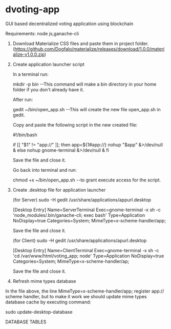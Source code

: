 # dvoting-app
GUI based decentralized voting application using blockchain

Requirements: node js,ganache-cli

1. Download Materialize CSS files and paste them in project folder. (https://github.com/Dogfalo/materialize/releases/download/1.0.0/materialize-v1.0.0.zip)
2. Create application launcher script

    In a terminal run:

    mkdir -p bin  --This command will make a bin directory in your home folder if you don't already have it.

    After run:

    gedit ~/bin/open_app.sh  --This will create the new file open_app.sh in gedit.

    Copy and paste the following script in the new created file:

    #!/bin/bash

    if [[ "$1" != "app://" ]]; then 
        app=${1#app://}
        nohup "$app" &>/dev/null &
    else 
        nohup gnome-terminal &>/dev/null &
    fi

    Save the file and close it.

    Go back into terminal and run:

    chmod +x ~/bin/open_app.sh  --to grant execute access for the script.

3. Create .desktop file for application launcher

    (for Server)
    sudo -H gedit /usr/share/applications/appurl.desktop
    
    [Desktop Entry]
    Name=ServerTerminal
    Exec=gnome-terminal -x sh -c 'node_modules/.bin/ganache-cli; exec bash'
    Type=Application
    NoDisplay=true
    Categories=System;
    MimeType=x-scheme-handler/app;

    Save the file and close it.
    
    (for Client)
    sudo -H gedit /usr/share/applications/apurl.desktop
    
    [Desktop Entry]
    Name=ClientTerminal
    Exec=gnome-terminal -x sh -c 'cd /var/www/html/voting_app; node'
    Type=Application
    NoDisplay=true
    Categories=System;
    MimeType=x-scheme-handler/ap;
    
    Save the file and close it.
    
4. Refresh mime types database

In the file above, the line MimeType=x-scheme-handler/app; register app:// scheme handler, but to make it work we should update mime types database cache by executing command:

sudo update-desktop-database 

DATABASE TABLES
